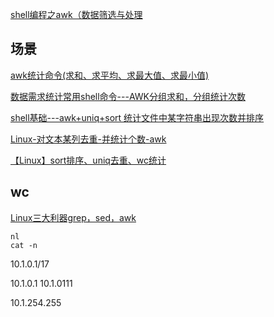 [shell编程之awk（数据筛选与处理](https://blog.csdn.net/qq_46093534/article/details/117567619)

## 场景
[awk统计命令(求和、求平均、求最大值、求最小值)](https://blog.csdn.net/csCrazybing/article/details/52594989)

[数据需求统计常用shell命令---AWK分组求和，分组统计次数](https://www.dude6.com/article/14546.html)

[shell基础---awk+uniq+sort 统计文件中某字符串出现次数并排序](https://blog.csdn.net/yujia_666/article/details/108699099)

[Linux-对文本某列去重-并统计个数-awk](https://www.codeleading.com/article/6715708046/)

[【Linux】sort排序、uniq去重、wc统计](https://blog.csdn.net/lijing742180/article/details/84674928)
## wc 

[Linux三大利器grep，sed，awk](https://segmentfault.com/a/1190000015885994)

```
nl 
cat -n
```

10.1.0.1/17

10.1.0.1
10.1.0111


10.1.254.255



